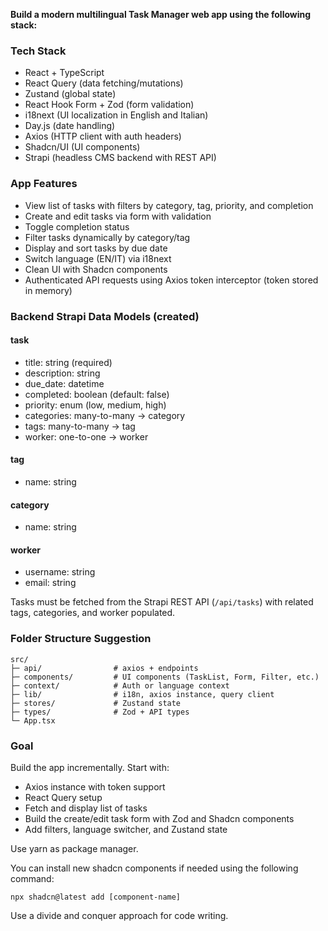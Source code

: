 **Build a modern multilingual Task Manager web app using the following stack:**

### Tech Stack

* React + TypeScript
* React Query (data fetching/mutations)
* Zustand (global state)
* React Hook Form + Zod (form validation)
* i18next (UI localization in English and Italian)
* Day.js (date handling)
* Axios (HTTP client with auth headers)
* Shadcn/UI (UI components)
* Strapi (headless CMS backend with REST API)

### App Features

* View list of tasks with filters by category, tag, priority, and completion
* Create and edit tasks via form with validation
* Toggle completion status
* Filter tasks dynamically by category/tag
* Display and sort tasks by due date
* Switch language (EN/IT) via i18next
* Clean UI with Shadcn components
* Authenticated API requests using Axios token interceptor (token stored in memory)

### Backend Strapi Data Models (created)

#### task

* title: string (required)
* description: string
* due\_date: datetime
* completed: boolean (default: false)
* priority: enum (low, medium, high)
* categories: many-to-many → category
* tags: many-to-many → tag
* worker: one-to-one → worker

#### tag

* name: string

#### category

* name: string

#### worker

* username: string
* email: string

Tasks must be fetched from the Strapi REST API (`/api/tasks`) with related tags, categories, and worker populated.

### Folder Structure Suggestion

```
src/
├─ api/                # axios + endpoints
├─ components/         # UI components (TaskList, Form, Filter, etc.)
├─ context/            # Auth or language context
├─ lib/                # i18n, axios instance, query client
├─ stores/             # Zustand state
├─ types/              # Zod + API types
└─ App.tsx
```

### Goal

Build the app incrementally. Start with:

* Axios instance with token support
* React Query setup
* Fetch and display list of tasks
* Build the create/edit task form with Zod and Shadcn components
* Add filters, language switcher, and Zustand state


Use yarn as package manager.

You can install new shadcn components if needed using the following command:

```
npx shadcn@latest add [component-name]
```
Use a divide and conquer approach for code writing.

